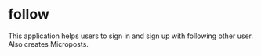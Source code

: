 follow
======

This application helps users to sign in and sign up with following other user. Also creates Microposts.
